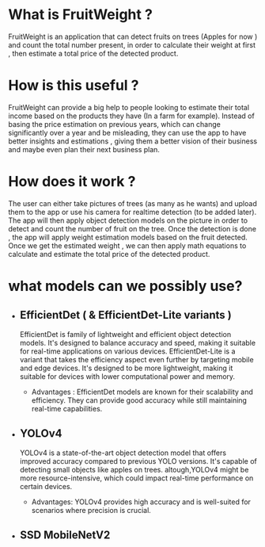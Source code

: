 # What is FruitWeight ?
FruitWeight is an application that can detect fruits on trees (Apples for now ) and count the total number present, in order to calculate their weight at first , then estimate a total price of the detected product.
# How is this useful ?
FruitWeight can provide a big help to people looking to estimate their total income based on the products they have (In a farm for example). Instead of basing the price estimation on previous years, which can change significantly over a year and be misleading, they can use the app to have better insights and estimations , giving them a better vision of their business and maybe even plan their next business plan.
# How does it work ?
The user can either take pictures of trees (as many as he wants) and upload them to the app or use his camera for realtime detection (to be added later). The app will then apply object detection models on the picture in order to detect and count the number of fruit on the tree.
Once the detection is done  , the app will apply weight estimation models based on the fruit detected. Once we get the estimated weight , we can then apply math equations to calculate and estimate the total price of the detected product.
# what models can we possibly use?
- ## EfficientDet ( & EfficientDet-Lite variants )
  EfficientDet is  family of lightweight and efficient object detection models. It's designed to balance accuracy and speed, making it suitable for real-time applications on various devices.
  EfficientDet-Lite is a variant that takes the efficiency aspect even further by targeting mobile and edge devices. It's designed to be more lightweight, making it suitable for devices with lower computational power and memory.
  - Advantages : EfficientDet models are known for their scalability and efficiency. They can provide good accuracy while still maintaining real-time capabilities.
    
- ## YOLOv4
  YOLOv4 is a state-of-the-art object detection model that offers improved accuracy compared to previous YOLO versions. It's capable of detecting small objects like apples on trees. altough,YOLOv4 might be more resource-intensive, which could impact real-time performance on certain devices.
  - Advantages: YOLOv4 provides high accuracy and is well-suited for scenarios where precision is crucial.
 
- ## SSD MobileNetV2
